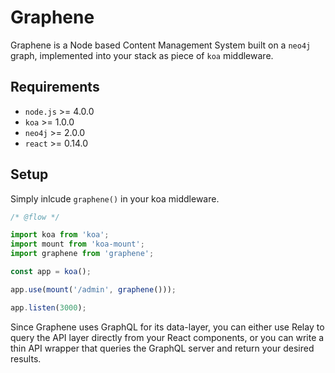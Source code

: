# Graphene

Graphene is a Node based Content Management System built on a `neo4j` graph, implemented into your stack as piece of `koa` middleware.

## Requirements

- `node.js` >= 4.0.0
- `koa` >= 1.0.0
- `neo4j` >= 2.0.0
- `react` >= 0.14.0

## Setup

Simply inlcude `graphene()` in your koa middleware.

```javascript
/* @flow */

import koa from 'koa';
import mount from 'koa-mount';
import graphene from 'graphene';

const app = koa();

app.use(mount('/admin', graphene()));

app.listen(3000);
```

Since Graphene uses GraphQL for its data-layer, you can either use Relay to query the API layer directly from your React components, or you can write a thin API wrapper that queries the GraphQL server and return your desired results.
